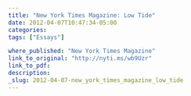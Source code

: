 ```yaml
---
title: "New York Times Magazine: Low Tide"
date: 2012-04-07T10:47:34-05:00
categories: 
tags: ["Essays"]

where_published: "New York Times Magazine"
link_to_original: "http://nyti.ms/wb9Uzr"
link_to_pdf:
description:
_slug: 2012-04-07-new_york_times_magazine_low_tide
---
```



